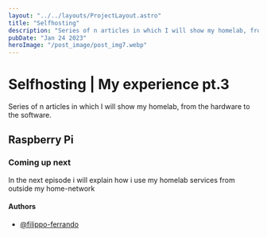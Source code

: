 ```yaml
---
layout: "../../layouts/ProjectLayout.astro"
title: "Selfhosting"
description: "Series of n articles in which I will show my homelab, from the hardware to the software."
pubDate: "Jan 24 2023"
heroImage: "/post_image/post_img7.webp"
---
```

# Selfhosting | My experience pt.3

Series of n articles in which I will show my homelab, from the hardware to the software.

## Raspberry Pi


### Coming up next

In the next episode i will explain how i use my homelab services from outside my home-network

#### Authors

- [@filippo-ferrando](https://www.github.com/filippo-ferrando)
